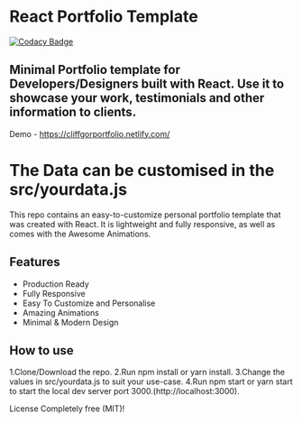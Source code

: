 # React Portfolio Template

[![Codacy Badge](https://api.codacy.com/project/badge/Grade/2a167b9aba5644a0baec14a3c86bb369)](https://app.codacy.com/manual/cliffgor/react_portfolio?utm_source=github.com&utm_medium=referral&utm_content=cliffgor/react_portfolio&utm_campaign=Badge_Grade_Dashboard)

## Minimal Portfolio template for Developers/Designers built with React. Use it to showcase your work, testimonials and other information to clients.

Demo - https://cliffgorportfolio.netlify.com/

# The Data can be customised in the src/yourdata.js

This repo contains an easy-to-customize personal portfolio template that was created with React. It is lightweight and fully responsive, as well as comes with the Awesome Animations.

## Features

- Production Ready
- Fully Responsive
- Easy To Customize and Personalise
- Amazing Animations
- Minimal & Modern Design

## How to use

1.Clone/Download the repo.
2.Run npm install or yarn install.
3.Change the values in src/yourdata.js to suit your use-case.
4.Run npm start or yarn start to start the local dev server port 3000.(http://localhost:3000).

License
Completely free (MIT)!
